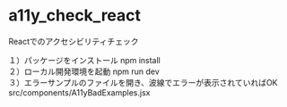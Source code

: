 # a11y_check_react
Reactでのアクセシビリティチェック  

１）パッケージをインストール npm install  
２）ローカル開発環境を起動 npm run dev  
３）エラーサンプルのファイルを開き、波線でエラーが表示されていればOK src/components/A11yBadExamples.jsx
